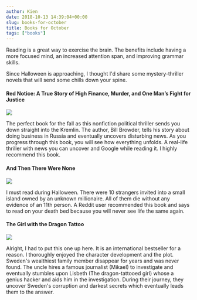 ```yaml
---
author: Kien
date: 2018-10-13 14:39:04+00:00
slug: books-for-october
title: Books for October
tags: ["books"]
---
```


Reading is a great way to exercise the brain. The benefits include having a more focused mind, an increased attention span, and improving grammar skills.

Since Halloween is approaching, I thought I'd share some mystery-thriller novels that will send some chills down your spine.

#### **Red Notice: A True Story of High Finance, Murder, and One Man’s Fight for Justice**

![](https://images-na.ssl-images-amazon.com/images/I/510UWROQjSL.jpg)

The perfect book for the fall as this nonfiction political thriller sends you down straight into the Kremlin. The author, Bill Browder, tells his story about doing business in Russia and eventually uncovers disturbing news. As you progress through this book, you will see how everything unfolds. A real-life thriller with news you can uncover and Google while reading it. I highly recommend this book.

#### **And Then There Were None**

![](https://images-na.ssl-images-amazon.com/images/I/81B9LhCS2AL.jpg)

I must read during Halloween. There were 10 strangers invited into a small island owned by an unknown millionaire. All of them die without any evidence of an 11th person. A Reddit user recommended this book and says to read on your death bed because you will never see life the same again.

#### **The Girl with the Dragon Tattoo**

![](https://images.gr-assets.com/books/1327868566l/2429135.jpg)

Alright, I had to put this one up here. It is an international bestseller for a reason. I thoroughly enjoyed the character development and the plot. Sweden's wealthiest family member disappear for years and was never found. The uncle hires a famous journalist (Mikael) to investigate and eventually stumbles upon Lisbeth (The dragon-tattooed girl) whose a genius hacker and aids him in the investigation. During their journey, they uncover Sweden's corruption and darkest secrets which eventually leads them to the answer.
